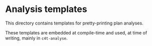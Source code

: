 # Analysis templates

This directory contains templates for pretty-printing plan analyses.

These templates are embedded at compile-time and used, at time of writing,
mainly in `c4t-analyse`.
